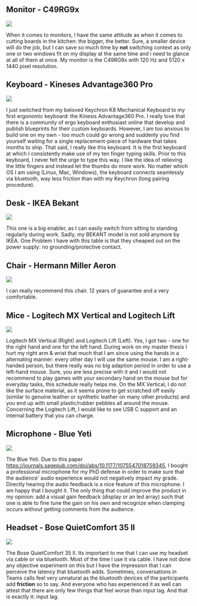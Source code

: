 ## Monitor - C49RG9x

![](https://images.samsung.com/is/image/samsung/p6pim/de/lc49rg94sspxen/gallery/de-c49rg9-452507-lc49rg94sspxen-535539686?$684_547_JPG$)

When it comes to monitors, I have the same attitude as when it comes to cutting boards in the kitchen: the bigger, the better. Sure, a smaller device will do the job, but I can save so much time by **not** switching context as only one or two windows fit on my display at the same time and i need to glance at all of them at once. My monitor is the C49RG9x with 120 Hz and 5120 x 1440 pixel resolution.

## Keyboard - Kineses Advantage360 Pro

![](https://ergotrading.com/assets/bilder/z_system/produkte/produkte/_460x460_fit_center-center_80_none/312263/107805_1_2024-11-06-202627_wpzs.webp)

I just switched from my beloved Keychron K8 Mechanical Keyboard to my first ergonomic keyboard: the Kinesis Advantage360 Pro. I really love that there is a community of ergo keyboard enthusiast online that develop and publish blueprints for their custom keyboards. However, I am too anxious to build one on my own - too much could go wrong and suddenly you find yourself waiting for a single replacement-piece of hardware that takes months to ship. That said, I really like this keyboard. It is the first keyboard at which I consistently make use of my ten finger typing skills. Prior to this keyboard, I never felt the urge to type this way. I like the idea of relieving the little fingers and instead let the thumbs do more work. No matter which OS I am using (Linux, Mac, Windows), the keyboard connects seamlessly via bluetooth, way less friction than with my Keychron (long pairing procedure).

## Desk - IKEA Bekant

![](https://m.media-amazon.com/images/I/51zd94iPSeL._AC_SY200_QL15_.jpg)

This one is a big enabler, as I can easily switch from sitting to standing regularly during work. Sadly, my BEKANT model is not sold anymore by IKEA. One Problem I have with this table is that they cheaped out on the power supply: no grounding/protective contact.

## Chair - Hermann Miller Aeron

![](https://destore.hermanmiller.com/cdn/shop/products/01-Herman_Miller-Aeron-Mineral-Standard_2dd8bfcd-9e76-4b9c-b279-1c6888efa30e.jpg?height=1180&v=1661267563&width=960)

I can really recommend this chair. 12 years of guarantee and a very comfortable.

## Mice - Logitech MX Vertical and Logitech Lift

![](https://resource.logitech.com/w_544,h_466,ar_7:6,c_pad,q_auto,f_auto,dpr_1.0/d_transparent.gif/content/dam/logitech/en/products/mice/mx-vertical/gallery/mx-vertical-gallery-02.png)

Logitech MX Vertical (Right) and Logitech Lift (Left). Yes, I got two - one for the right hand and one for the left hand. During work on my master thesis I hurt my right arm & wrist that much that I am since using the hands in a alternating manner: every other day I will use the same mouse. I am a right-handed person, but there really was no big adaption period in order to use a left-hand mouse. Sure, you are less precise with it and I would not recommend to play games with your secondary hand on the mouse but for everyday tasks, this schedule really helps me. On the MX Vertical, I do not like the surface material, as it seems prone to get scratched off easily (similar to genuine leather or synthetic leather on many other products) and you end up with small plastic/rubber pebbles all around the mouse. Concerning the Logitech Lift, I would like to see USB C support and an internal battery that you can charge.

## Microphone - Blue Yeti

![](https://m.media-amazon.com/images/I/61egnO8q6ZL.jpg)

The Blue Yeti. Due to this paper https://journals.sagepub.com/doi/abs/10.1177/1075547018759345, I bought a professional microphone for my PhD defense in order to make sure that the audience' audio experience would not negatively impact my grade. Directly hearing the audio feedback is a nice feature of this microphone. I am happy that I bought it. The only thing that could improve the product in my opinion: add a visual gain feedback (display or an led array) such that one is able to fine tune the gain on his own and recognize when clamping occurs without getting comments from the audience.

## Headset - Bose QuietComfort 35 II

![](https://m.media-amazon.com/images/I/612u463P8LL.jpg)

The Bose QuietComfort 35 II. Its important to me that I can use my headset via cable or via bluetooth. Most of the time I use it via cable. I have not done any objective experiment on this but I have the impression that I can perceive the latency that bluetooth adds. Sometimes, conversations in Teams calls feel very unnatural as the bluetooth devices of the participants add **friction** so to say. And everyone who has experienced it as well can attest that there are only few things that feel worse than input lag. And that is exactly it: input lag.
